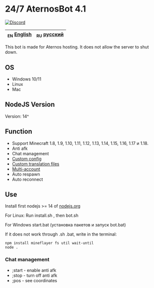# 24/7 AternosBot 4.1

[![Discord](https://img.shields.io/badge/chat-on%20discord-brightgreen.svg)](https://discord.gg/DP376QcGCJ)

| <sub>EN</sub> [English](README.md) | <sub>RU</sub> [русский](README_RU.md) |
|-------------------------|----------------------------|

This bot is made for Aternos hosting. It does not allow the server to shut down.

## OS

 * Windows 10/11
 * Linux
 * Mac

## NodeJS Version

Version: 14^

## Function

 * Support Minecraft 1.8, 1.9, 1.10, 1.11, 1.12, 1.13, 1.14, 1.15, 1.16, 1.17 и 1.18.
 * Anti afk
 * Chat management
 * [Custom config](config.json)
 * [Custom translation files](lang)
 * [Multi-account](accounts.txt) 
 * Auto respawn
 * Auto reconnect

## Use
Install first nodejs >= 14 of [nodejs.org](https://nodejs.org/)

For Linux:
Run install.sh , then bot.sh

For Windows
 start.bat (установка пакетов и запуск bot.bat)

If it does not work through .sh .bat, write in the terminal:
```
npm install mineflayer fs util wait-until
node .
```


### Chat management

 * ;start - enable anti afk
 * ;stop - turn off anti afk
 * ;pos - see coordinates
